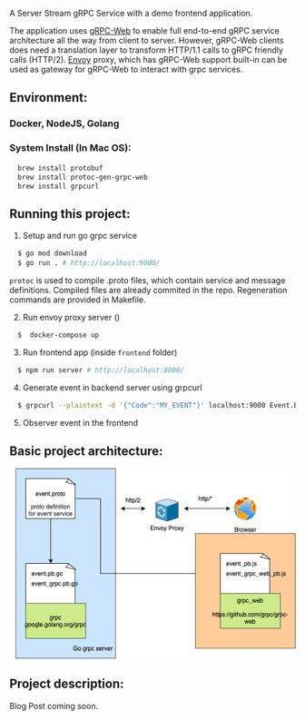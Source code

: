 A Server Stream gRPC Service with a demo frontend application. 

The application uses [gRPC-Web](https://github.com/grpc/grpc-web) to enable full end-to-end gRPC service architecture all the way from client to server. However, gRPC-Web clients does need a translation layer to transform HTTP/1.1 calls to gRPC friendly calls (HTTP/2). [Envoy](https://www.envoyproxy.io/) proxy, which has gRPC-Web support built-in can be used as gateway for gRPC-Web to interact with grpc services.

## Environment:

### Docker, NodeJS, Golang

### System Install (In Mac OS):
```
  brew install protobuf
  brew install protoc-gen-grpc-web
  brew install grpcurl
```

## Running this project:

1. Setup and run go grpc service
```bash
  $ go mod download
  $ go run . # http://localhost:9000/
```

`protoc` is used to compile .proto files, which contain service and message definitions. Compiled files
are already commited in the repo. Regeneration commands are provided in Makefile. 

2. Run envoy proxy server ()
```bash
  $  docker-compose up
```

3. Run frontend app (inside `frontend` folder)
```bash
  $ npm run server # http://localhost:8000/
```

4. Generate event in backend server using grpcurl

```bash
  $ grpcurl --plaintext -d '{"Code":"MY_EVENT"}' localhost:9000 Event.BroadcastEvent
```

5. Observer event in the frontend

## Basic project architecture:

![](images/arch.png)


## Project description:

Blog Post coming soon.
